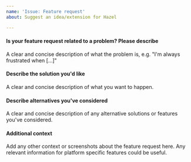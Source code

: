 ```yaml
---
name: 'Issue: Feature request'
about: Suggest an idea/extension for Hazel

---
```


#### Is your feature request related to a problem? Please describe
A clear and concise description of what the problem is, e.g. "I'm always frustrated when [...]"

#### Describe the solution you'd like
A clear and concise description of what you want to happen.

#### Describe alternatives you've considered
A clear and concise description of any alternative solutions or features you've considered.

#### Additional context
Add any other context or screenshots about the feature request here. Any relevant information for platform specific features could be useful.
